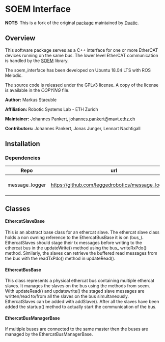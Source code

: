 # SOEM Interface

__NOTE:__ This is a fork of the original [package](https://github.com/leggedrobotics/soem_interface) maintained by [Duatic](https://duatic.com).

## Overview
This software package serves as a C++ interface for one or more EtherCAT devices running on the same bus.
The lower level EtherCAT communication is handled by the [SOEM](https://github.com/OpenEtherCATsociety/soem) library.

The soem_interface has been developed on Ubuntu 18.04 LTS with ROS Melodic.

The source code is released under the GPLv3 license.
A copy of the license is available in the *COPYING* file.

**Author:** Markus Staeuble

**Affiliation:** Robotic Systems Lab - ETH Zurich

**Maintainer:** Johannes Pankert, johannes.pankert@mavt.ethz.ch

**Contributors:** Johannes Pankert, Jonas Junger, Lennart Nachtigall


## Installation

### Dependencies


| Repo           | url                                                  | license      | content            |
|:--------------:|:----------------------------------------------------:|:------------:|:------------------:|
| message_logger | https://github.com/leggedrobotics/message_logger.git | BSD 3-Clause | simple log streams |


	
## Classes

#### EthercatSlaveBase
This is an abstract base class for an ethercat slave. The ethercat slave class holds a non owning reference to the EthercatBusBase it is on (bus_). 
EthercatSlaves should stage their tx messages before writing to the ethercat bus in the updateWrite() method using the bus_ writeRxPdo() method.
Similarly, the slaves can retrieve the buffered read messages from the bus with the readTxPdo() method in updateRead().

#### EthercatBusBase
This class represents a physical ethercat bus containing multiple ethercat slaves. 
It manages the slaves on the bus using the methods from soem.  With updateRead() and updatewrite() the staged slave messages are written/read to/from all the slaves on the bus simultaneously. 
EthercatSlaves can be added with addSlave(). After all the slaves have been added the startup() method to actually start the communication of the bus.

#### EthercatBusManagerBase
If multiple buses are connected to the same master then the buses are managed by the EthercatBusManagerBase.
